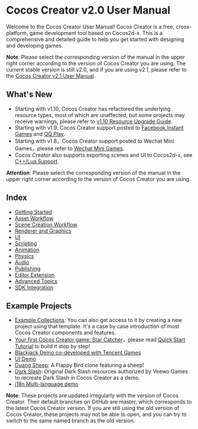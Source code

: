 # Cocos Creator v2.0 User Manual

Welcome to the Cocos Creator User Manual! Cocos Creator is a free, cross-platform, game development tool based on Cocos2d-x. This is a comprehensive and detailed guide to help you get started with designing and developing games.

**Note**: Please select the corresponding version of the manual in the upper right corner according to the version of Cocos Creator you are using. The current stable version is still v2.0, and if you are using v2.1, please refer to the [Cocos Creator v2.1 User Manual](../../2.1/manual/en/).

## What's New

 - Starting with v1.10, Cocos Creator has refactored the underlying resource types, most of which are unaffected, but some projects may receive warnings, please refer to [v1.10 Resource Upgrade Guide](release-notes/raw-asset-migration.md).
 - Starting with v1.9, Cocos Creator support posted to [Facebook Instant Games](publish/publish-fb-instant-games.md) and [QQ Play](publish/publish-qqplay.md).
 - Starting with v1.8，Cocos Creator support posted to Wechat Mini Games，please refer to [Wechat Mini Games](publish/publish-wechatgame.md).
 - Cocos Creator also supports exporting scenes and UI to Cocos2d-x, see [C++/Lua Support](advanced-topics/cpp-lua.md).

**Attention**: Please select the corresponding version of the manual in the upper right corner according to the version of Cocos Creator you are using.

## Index

- [Getting Started](getting-started/index.md)
- [Asset Workflow](asset-workflow/index.md)
- [Scene Creation Workflow](content-workflow/index.md)
- [Renderer and Graphics](render/index.md)
- [UI](ui/index.md)
- [Scripting](scripting/index.md)
- [Animation](animation/index.md)
- [Physics](physics/index.md)
- [Audio](audio/index.md)
- [Publishing](publish/index.md)
- [Editor Extension](extension/index.md)
- [Advanced Topics](advanced-topics/index.md)
- [SDK Integration](sdk/index.md)

## Example Projects

- [Example Collections](https://github.com/cocos-creator/example-cases): You can also get access to it by creating a new project using that template. It's a case by case introduction of most Cocos Creator components and features.
- [Your first Cocos Creator game: Star Catcher](https://github.com/cocos-creator/tutorial-first-game)，please read [Quick Start Tutorial](getting-started/quick-start.md) to build it step by step!
- [Blackjack Demo co-developed with Tencent Games](https://github.com/cocos-creator/tutorial-blackjack)
- [UI Demo](https://github.com/cocos-creator/demo-ui)
- [Duang Sheep](https://github.com/cocos-creator/tutorial-duang-sheep): A Flappy Bird clone featuring a sheep!
- [Dark Slash](https://github.com/cocos-creator/tutorial-dark-slash): Original Dark Slash resources authorized by Veewo Games to recreate Dark Slash in Cocos Creator as a demo.
- [i18n Multi-language demo](https://github.com/nantas/demo-i18n)

**Note**: These projects are updated irregularly with the version of Cocos Creator. Their default branches on GitHub are master, which corresponds to the latest Cocos Creator version. If you are still using the old version of Cocos Creator, these projects may not be able to open, and you can try to switch to the same named branch as the old version.